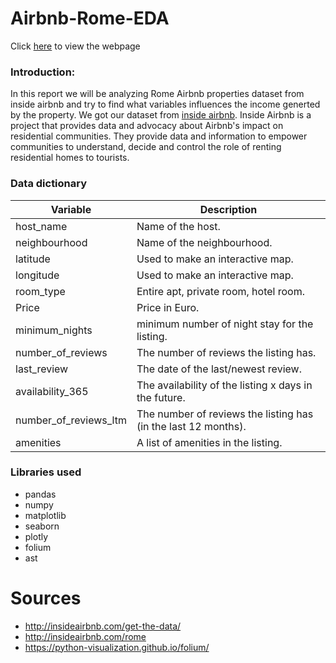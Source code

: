 # Airbnb-Rome-EDA

Click [here](https://mhaln3mi.github.io/Airbnb-Rome-EDA/airbnb-rome.html) to view the webpage

### Introduction:

In this report we will be analyzing Rome Airbnb properties dataset from inside airbnb and try to find what variables influences the income generted by the property. We got our dataset from [inside airbnb](http://insideairbnb.com/get-the-data/). Inside Airbnb is a project that provides data and advocacy about Airbnb's impact on residential communities. They provide data and information to empower communities to understand, decide and control the role of renting residential homes to tourists.


### Data dictionary

| Variable      | Description |
| ----------- | ----------- |
| host_name    | Name of the host.       |
| neighbourhood   | Name of the neighbourhood.       |
| latitude  | Used to make an interactive map.        |
| longitude   | Used to make an interactive map.        |
| room_type   | Entire apt, private room, hotel room.        |
| Price   | Price in Euro.         |
| minimum_nights   | minimum number of night stay for the listing.       |
| number_of_reviews   | The number of reviews the listing has.        |
| last_review   | The date of the last/newest review.      |
| availability_365   | The availability of the listing x days in the future.        |
| number_of_reviews_ltm   | The number of reviews the listing has (in the last 12 months).        |
| amenities   | A list of amenities in the listing. 


### Libraries used

- pandas
- numpy
- matplotlib
- seaborn
- plotly
- folium
- ast 



# Sources

- http://insideairbnb.com/get-the-data/
- http://insideairbnb.com/rome
- https://python-visualization.github.io/folium/

